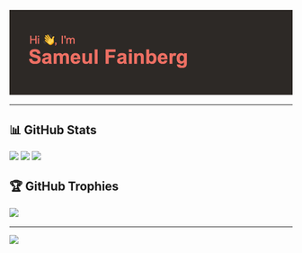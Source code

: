 ![image](/header.png)

---
## 📊 GitHub Stats

![](https://github-readme-stats.vercel.app/api?username=samuelFain&theme=onedark&hide_border=false&include_all_commits=true&count_private=false)
![](https://nirzak-streak-stats.vercel.app/?user=samuelFain&theme=onedark&hide_border=false)
![](https://github-readme-stats.vercel.app/api/top-langs/?username=samuelFain&theme=onedark&hide_border=false&include_all_commits=true&count_private=false&layout=compact)<br/>


## 🏆 GitHub Trophies
![](https://github-profile-trophy.vercel.app/?username=samuelFain&theme=onedark&no-frame=true&no-bg=false&margin-w=4)


---
[![](https://visitcount.itsvg.in/api?id=samuelFain&icon=0&color=0)](https://visitcount.itsvg.in)

